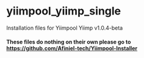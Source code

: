 # yiimpool_yiimp_single
Installation files for Yiimpool Yiimp v1.0.4-beta

#### These files do nothing on their own please go to https://github.com/Afiniel-tech/Yiimpool-Installer
